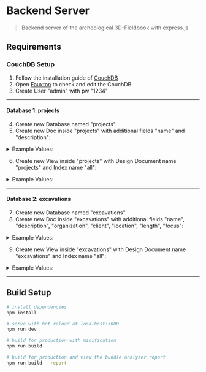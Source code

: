 
# Backend Server

> Backend server of the archeological 3D-Fieldbook with express.js

## Requirements

### CouchDB Setup 
 1. Follow the installation guide of [CouchDB](https://docs.couchdb.org/en/stable/install/windows.html#installation-on-windows)
 2. Open [Fauxton](http://localhost:5984/_utils) to check and edit the CouchDB
 3. Create User "admin" with pw "1234"
___
#### Database 1: projects

 4. Create new Database named "projects"
 5. Create new Doc inside "projects" with additional fields "name" and "description":
<details>
<summary>Example Values:</summary>
<pre>
"name": "Testprojekt",
"description": "Dies ist ein Testobjekt, um die DB mit Daten zu füllen"
</pre>
</details>

 6. Create new View inside "projects" with Design Document name "projects" and Index name "all":
 <details>
<summary>Example Values:</summary>
<pre>
 function (doc) {
  emit(doc._id, {name: doc.name,
        description: doc.description
  });
}
</pre>
</details>
 


___
#### Database 2: excavations

 7. Create new Database named "excavations"
 8.  Create new Doc inside "excavations" with additional fields "name", "description", "organization", "client", "location", "length", "focus":
<details>
<summary>Example Values:</summary>
<pre>
"name": "Xanten",
"description": "Dies ist die Ausgrabung in Xanten",
"organization": "Archeologischen Institut Koeln",
"client": "Technologische Hochschule Koeln",
"location": "Xanten, Deutschland",
"length": "20 Tage",
"focus": "Interessante Funde"
</pre>
</details>

 9. Create new View inside "excavations" with Design Document name "excavations" and Index name "all":
<details>
<summary>Example Values:</summary>
<pre>
function (doc) {
  emit(doc._id, {name: doc.name, 
                  date: doc.date, 
                  description: doc.description, 
                  organization: doc.organization, 
                  client: doc.client, 
                  location: doc.location,
                  length: doc.length,
                  focus: doc.focus
  });
}
</pre>
</details>

___

## Build Setup

``` bash
# install dependencies
npm install

# serve with hot reload at localhost:3000
npm run dev

# build for production with minification
npm run build

# build for production and view the bundle analyzer report
npm run build --report
```
